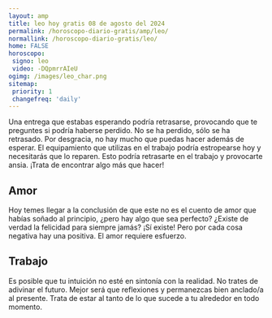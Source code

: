 ```yaml
---
layout: amp
title: leo hoy gratis 08 de agosto del 2024 
permalink: /horoscopo-diario-gratis/amp/leo/
normallink: /horoscopo-diario-gratis/leo/
home: FALSE
horoscopo:
 signo: leo
 video: -DQpmrrAIeU
ogimg: /images/leo_char.png
sitemap:
 priority: 1
 changefreq: 'daily'
---
```



Una entrega que estabas esperando podría retrasarse, provocando que te preguntes si podría haberse perdido. No se ha perdido, sólo se ha retrasado. Por desgracia, no hay mucho que puedas hacer además de esperar. El equipamiento que utilizas en el trabajo podría estropearse hoy y necesitarás que lo reparen. Esto podría retrasarte en el trabajo y provocarte ansia. ¡Trata de encontrar algo más que hacer!

## Amor

Hoy temes llegar a la conclusión de que este no es el cuento de amor que habías soñado al principio, ¿pero hay algo que sea perfecto? ¿Existe de verdad la felicidad para siempre jamás? ¡Sí existe! Pero por cada cosa negativa hay una positiva. El amor requiere esfuerzo.

## Trabajo

Es posible que tu intuición no esté en sintonía con la realidad. No trates de adivinar el futuro. Mejor será que reflexiones y permanezcas bien anclado/a al presente. Trata de estar al tanto de lo que sucede a tu alrededor en todo momento.